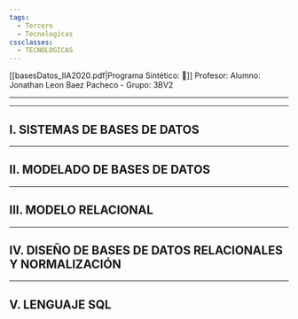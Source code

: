 ```yaml
---
tags:
  - Tercero
  - Tecnologicas
cssclasses:
  - TECNOLOGICAS
---
```

[[basesDatos_IIA2020.pdf|Programa Sintético: 📄]]
Profesor: 
Alumno: Jonathan Leon Baez Pacheco - Grupo: 3BV2
____
____
## I.  SISTEMAS DE BASES DE DATOS

____
## II.  MODELADO DE BASES DE DATOS

____
## III.  MODELO RELACIONAL

____
## IV.  DISEÑO DE BASES DE DATOS RELACIONALES Y NORMALIZACIÓN

____
## V.  LENGUAJE SQL


